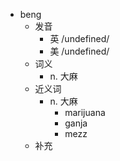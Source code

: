 - beng
  - 发音
    - 英 /undefined/
    - 美 /undefined/
  - 词义
    - n. 大麻
  - 近义词
    - n. 大麻
      - marijuana
      - ganja
      - mezz
  - 补充